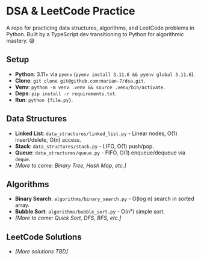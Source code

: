 # DSA & LeetCode Practice

A repo for practicing data structures, algorithms, and LeetCode problems in Python. 
Built by a TypeScript dev transitioning to Python for algorithmic mastery. 😅

## Setup
- **Python**: 3.11+ via `pyenv` (`pyenv install 3.11.6 && pyenv global 3.11.6`).
- **Clone**: `git clone git@github.com:marian-7/dsa.git`.
- **Venv**: `python -m venv .venv && source .venv/bin/activate`.
- **Deps**: `pip install -r requirements.txt`.
- **Run**: `python {file.py}`.

## Data Structures
- **Linked List**: `data_structures/linked_list.py` - Linear nodes, O(1) insert/delete, O(n) access.
- **Stack**: `data_structures/stack.py` - LIFO, O(1) push/pop.
- **Queue**: `data_structures/queue.py` - FIFO, O(1) enqueue/dequeue via `deque`.
- *[More to come: Binary Tree, Hash Map, etc.]*

## Algorithms
- **Binary Search**: `algorithms/binary_search.py` - O(log n) search in sorted array.
- **Bubble Sort**: `algorithms/bubble_sort.py` - O(n²) simple sort.
- *[More to come: Quick Sort, DFS, BFS, etc.]*

## LeetCode Solutions
- *[More solutions TBD]*
